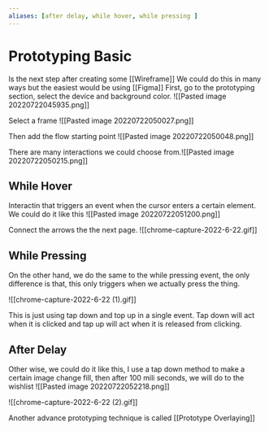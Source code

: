 ```yaml
---
aliases: [after delay, while hover, while pressing ]
---
```

# Prototyping Basic
Is the next step after creating some [[Wireframe]]
We could do this in many ways but the easiest would be using [[Figma]]
First, go to the prototyping section, select the device and background color.
![[Pasted image 20220722045935.png]]

Select a frame
![[Pasted image 20220722050027.png]]

Then add the flow starting point
![[Pasted image 20220722050048.png]]

There are many interactions we could choose from.![[Pasted image 20220722050215.png]]

## While Hover
Interactin that triggers an event when the cursor enters a certain element. We could do it like this
![[Pasted image 20220722051200.png]]

Connect the arrows the the next page. ![[chrome-capture-2022-6-22.gif]]


## While Pressing
On the other hand, we do the same to the while pressing event, the only difference is that, this only triggers when we actually press the thing. 

![[chrome-capture-2022-6-22 (1).gif]]

This is just using tap down and top up in a single event. Tap down will act when it is clicked and tap up will act when it is released from clicking.

## After Delay
Other wise, we could do it like this, I use a tap down method to make a certain image change fill, then after 100 mili seconds, we will do to the wishlist
![[Pasted image 20220722052218.png]]

![[chrome-capture-2022-6-22 (2).gif]]

Another advance prototyping technique is called [[Prototype Overlaying]]
